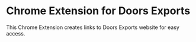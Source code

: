 # Chrome Extension for Doors Exports
This Chrome Extension creates links to Doors Exports website for easy access.
